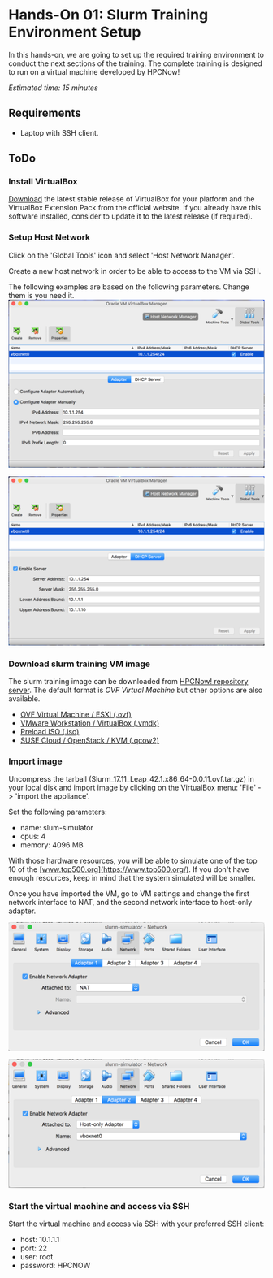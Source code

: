 # Hands-On 01: Slurm Training Environment Setup
<!--
Copyright (C) 2017 Jordi Blasco
Permission is granted to copy, distribute and/or modify this document
under the terms of the GNU Free Documentation License, Version 1.3
or any later version published by the Free Software Foundation;
with no Invariant Sections, no Front-Cover Texts, and no Back-Cover Texts.
A copy of the license is included in the section entitled "GNU
Free Documentation License".
-->
In this hands-on, we are going to set up the required training environment to conduct the next sections of the training. 
The complete training is designed to run on a virtual machine developed by HPCNow!

*Estimated time: 15 minutes*

## Requirements
* Laptop with SSH client.

## ToDo

### Install VirtualBox
[Download](https://www.virtualbox.org/wiki/Downloads) the latest stable release of VirtualBox for your platform and the VirtualBox Extension Pack from the official website.
If you already have this software installed, consider to update it to the latest release (if required).

### Setup Host Network
Click on the 'Global Tools' icon and select 'Host Network Manager'.

Create a new host network in order to be able to access to the VM via SSH.

The following examples are based on the following parameters. Change them is you need it.
![Host Network Adapter](../images/virtualbox-host-network-manager-01.png?raw=true "Host Network Manager 01")

![Host Network DHCP](../images/virtualbox-host-network-manager-02.png?raw=true "Host Network Manager 02")

### Download slurm training VM image
The slurm training image can be downloaded from [HPCNow! repository server](http://snow.hpcnow.com/training/slurm/). The default format is *OVF Virtual Machine* but other options are also available.

* [OVF Virtual Machine / ESXi (.ovf)](http://snow.hpcnow.com/training/slurm/Slurm_17.11_Leap_42.1.x86_64-0.0.11.ovf.tar.gz)
* [VMware Workstation / VirtualBox (.vmdk)](http://snow.hpcnow.com/training/slurm/Slurm_17.11_Leap_42.1.x86_64-0.0.11.vmx.tar.gz)
* [Preload ISO (.iso)](http://snow.hpcnow.com/training/slurm/Slurm_17.11_Leap_42.1.x86_64-0.0.11.iso)
* [SUSE Cloud / OpenStack / KVM (.qcow2)](http://snow.hpcnow.com/training/slurm/Slurm_17.11_Leap_42.1.x86_64-0.0.11.qcow2.tar.gz)

### Import image

Uncompress the tarball (Slurm_17.11_Leap_42.1.x86_64-0.0.11.ovf.tar.gz) in your local disk and import image by clicking on the VirtualBox menu: 'File' -> 'import the appliance'.

Set the following parameters:

* name: slum-simulator
* cpus: 4
* memory: 4096 MB

With those hardware resources, you will be able to simulate one of the top 10 of the [www.top500.org](https://www.top500.org/). If you don't have enough resources, keep in mind that the system simulated will be smaller.

Once you have imported the VM, go to VM settings and change the first network interface to NAT, and the second network interface to host-only adapter.

![first network interface](../images/virtualbox-nic-01.png?raw=true "first network interface")

![second network interface](../images/virtualbox-nic-02.png?raw=true "second network interface")

### Start the virtual machine and access via SSH
Start the virtual machine and access via SSH with your preferred SSH client:

* host: 10.1.1.1
* port: 22
* user: root
* password: HPCNOW